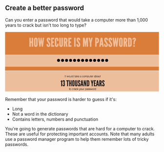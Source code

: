 ## Create a better password

Can you enter a password that would take a computer more than 1,000 years to crack but isn't too long to type?

![στιγμιότυπο οθόνης](images/passwords-13000.png)

Remember that your password is harder to guess if it's:

+ Long
+ Not a word in the dictionary
+ Contains letters, numbers and punctuation

You're going to generate passwords that are hard for a computer to crack. These are useful for protecting important accounts. Note that many adults use a password manager program to help them remember lots of tricky passwords.
